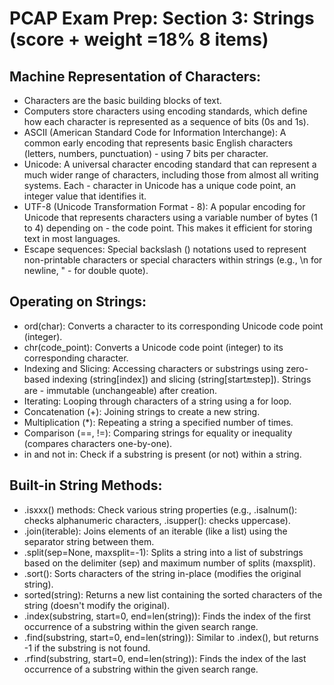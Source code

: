 # PCAP Exam Prep: Section 3: Strings (score + weight =18%  8 items)

## Machine Representation of Characters:

- Characters are the basic building blocks of text.
- Computers store characters using encoding standards, which define how each character is represented as a sequence of bits (0s and 1s).
- ASCII (American Standard Code for Information Interchange): A common early encoding that represents basic English characters (letters, numbers, punctuation) - using 7 bits per character.
- Unicode: A universal character encoding standard that can represent a much wider range of characters, including those from almost all writing systems. Each - character in Unicode has a unique code point, an integer value that identifies it.
- UTF-8 (Unicode Transformation Format - 8): A popular encoding for Unicode that represents characters using a variable number of bytes (1 to 4) depending on - the code point. This makes it efficient for storing text in most languages.
- Escape sequences: Special backslash (\) notations used to represent non-printable characters or special characters within strings (e.g., \n for newline, \" - for double quote).

## Operating on Strings:

- ord(char): Converts a character to its corresponding Unicode code point (integer).
- chr(code_point): Converts a Unicode code point (integer) to its corresponding character.
- Indexing and Slicing: Accessing characters or substrings using zero-based indexing (string[index]) and slicing (string[start:end:step]). Strings are - immutable (unchangeable) after creation.
- Iterating: Looping through characters of a string using a for loop.
- Concatenation (+): Joining strings to create a new string.
- Multiplication (*): Repeating a string a specified number of times.
- Comparison (==, !=): Comparing strings for equality or inequality (compares characters one-by-one).
- in and not in: Check if a substring is present (or not) within a string.

## Built-in String Methods:

- .isxxx() methods: Check various string properties (e.g., .isalnum(): checks alphanumeric characters, .isupper(): checks uppercase).
- .join(iterable): Joins elements of an iterable (like a list) using the separator string between them.
- .split(sep=None, maxsplit=-1): Splits a string into a list of substrings based on the delimiter (sep) and maximum number of splits (maxsplit).
- .sort(): Sorts characters of the string in-place (modifies the original string).
- sorted(string): Returns a new list containing the sorted characters of the string (doesn't modify the original).
- .index(substring, start=0, end=len(string)): Finds the index of the first occurrence of a substring within the given search range.
- .find(substring, start=0, end=len(string)): Similar to .index(), but returns -1 if the substring is not found.
- .rfind(substring, start=0, end=len(string)): Finds the index of the last occurrence of a substring within the given search range.